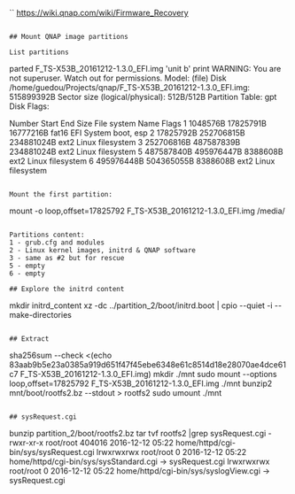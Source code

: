 ``
https://wiki.qnap.com/wiki/Firmware_Recovery
```

## Mount QNAP image partitions

List partitions
```
parted F_TS-X53B_20161212-1.3.0_EFI.img 'unit b' print
WARNING: You are not superuser.  Watch out for permissions.
Model:  (file)
Disk /home/guedou/Projects/qnap/F_TS-X53B_20161212-1.3.0_EFI.img: 515899392B
Sector size (logical/physical): 512B/512B
Partition Table: gpt
Disk Flags: 

Number  Start       End         Size        File system  Name              Flags
 1      1048576B    17825791B   16777216B   fat16        EFI System        boot, esp
 2      17825792B   252706815B  234881024B  ext2         Linux filesystem
 3      252706816B  487587839B  234881024B  ext2         Linux filesystem
 5      487587840B  495976447B  8388608B    ext2         Linux filesystem
 6      495976448B  504365055B  8388608B    ext2         Linux filesystem
```

Mount the first partition:
```
mount -o loop,offset=17825792 F_TS-X53B_20161212-1.3.0_EFI.img /media/
```

Partitions content:
1 - grub.cfg and modules
2 - Linux kernel images, initrd & QNAP software
3 - same as #2 but for rescue
5 - empty
6 - empty

## Explore the initrd content

```
mkdir initrd_content
xz -dc ../partition_2/boot/initrd.boot | cpio --quiet -i --make-directories
```

## Extract

```
sha256sum --check <(echo 83aab9b5e23a0385a919d651f47f45ebe6348e61c8514d18e28070ae4dce61c7  F_TS-X53B_20161212-1.3.0_EFI.img)
mkdir ./mnt
sudo mount --options loop,offset=17825792 F_TS-X53B_20161212-1.3.0_EFI.img ./mnt
bunzip2 mnt/boot/rootfs2.bz --stdout > rootfs2
sudo umount ./mnt
```

## sysRequest.cgi

```
bunzip partition_2/boot/rootfs2.bz
tar tvf rootfs2 |grep sysRequest.cgi
-rwxr-xr-x root/root      404016 2016-12-12 05:22 home/httpd/cgi-bin/sys/sysRequest.cgi
lrwxrwxrwx root/root           0 2016-12-12 05:22 home/httpd/cgi-bin/sys/sysStandard.cgi -> sysRequest.cgi
lrwxrwxrwx root/root           0 2016-12-12 05:22 home/httpd/cgi-bin/sys/syslogView.cgi -> sysRequest.cgi
```


